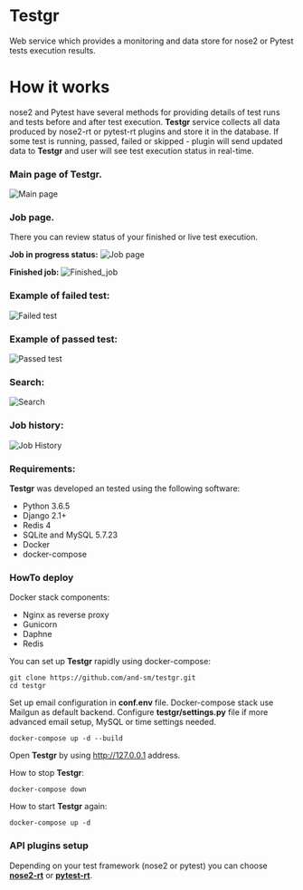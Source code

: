 # Testgr
Web service which provides a monitoring and data store for nose2 or Pytest tests execution results.
# How it works
nose2 and Pytest have several methods for providing details of test runs and tests before and after test execution. **Testgr** service collects all data produced by nose2-rt or pytest-rt plugins and store it in the database.
If some test is running, passed, failed or skipped - plugin will send updated data to **Testgr** and user will see test execution status in real-time.

### Main page of Testgr. 

![Main page](https://i.imgur.com/S3oZKlw.png)

### Job page. 
There you can review status of your finished or live test execution. 

**Job in progress status:**
![Job page](https://i.imgur.com/gVfTZWW.png)

**Finished job:**
![Finished_job](https://i.imgur.com/QyVvzjn.png)

### Example of failed test:
![Failed test](https://i.imgur.com/Whr8kVG.png)

### Example of passed test:
![Passed test](https://i.imgur.com/6hg3tzQ.png)

### Search:
![Search](https://i.imgur.com/cOFdWjX.png)

### Job history:
![Job History](https://i.imgur.com/ba01FKI.png)

### Requirements:
**Testgr** was developed an tested using the following software:
* Python 3.6.5
* Django 2.1+
* Redis 4
* SQLite and MySQL 5.7.23
* Docker
* docker-compose

### HowTo deploy
Docker stack components:
* Nginx as reverse proxy
* Gunicorn
* Daphne
* Redis

You can set up **Testgr** rapidly using docker-compose:
```
git clone https://github.com/and-sm/testgr.git
cd testgr
```
Set up email configuration in **conf.env** file. Docker-compose stack use Mailgun as default backend. 
Configure **testgr/settings.py** file if more advanced email setup, MySQL or time settings needed.
```
docker-compose up -d --build
```
Open **Testgr** by using http://127.0.0.1 address.

How to stop **Testgr**:
```
docker-compose down
```

How to start **Testgr** again:
```
docker-compose up -d
```

### API plugins setup
Depending on your test framework (nose2 or pytest) you can choose [**nose2-rt**](https://github.com/and-sm/nose2rt) or [**pytest-rt**](https://github.com/and-sm/pytest-rt).
